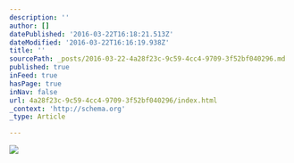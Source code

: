 ```yaml
---
description: ''
author: []
datePublished: '2016-03-22T16:18:21.513Z'
dateModified: '2016-03-22T16:16:19.938Z'
title: ''
sourcePath: _posts/2016-03-22-4a28f23c-9c59-4cc4-9709-3f52bf040296.md
published: true
inFeed: true
hasPage: true
inNav: false
url: 4a28f23c-9c59-4cc4-9709-3f52bf040296/index.html
_context: 'http://schema.org'
_type: Article

---
```

![](https://the-grid-user-content.s3-us-west-2.amazonaws.com/fdd42a40-2c60-45e7-9343-db5838a55a6a.png)